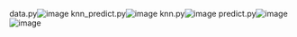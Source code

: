data.py![image](https://github.com/user-attachments/assets/b6935d24-1c14-4bb6-b0af-232a4774bf51)
knn_predict.py![image](https://github.com/user-attachments/assets/c37e9241-2937-47c8-9c62-c973006e4af6)
knn.py![image](https://github.com/user-attachments/assets/0bf5e8cd-7283-4640-bb66-df92c16d724e)
predict.py![image](https://github.com/user-attachments/assets/c335833e-e310-4920-a03d-278e11e05006)
![image](https://github.com/user-attachments/assets/05dd73c7-67e7-4148-88e4-be9693c21911)



